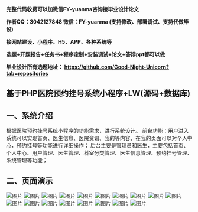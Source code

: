 
**完整代码收费可以加微信FY-yuanma咨询接毕业设计论文**

**作者QQ：3042127848 微信：FY-yuanma (支持修改、部署调试、支持代做毕设)**

**接网站建设、小程序、H5、APP、各种系统等**

**选题+开题报告+任务书+程序定制+安装调试+论文+答辩ppt都可以做**

**毕业设计所有选题地址： https://github.com/Good-Night-Unicorn?tab=repositories**

## 基于PHP医院预约挂号系统小程序+LW(源码+数据库)

## 一、系统介绍
根据医院预约挂号系统小程序的功能需求，进行系统设计。
前台功能：用户进入系统可以实现首页、医生信息、医院资讯、我的等内容，在我的页面可以对个人中心，预约挂号等功能进行详细操作；
后台主要是管理员和医生，主要包括首页、个人中心、用户管理、医生管理、科室分类管理、医生信息管理、预约挂号管理、系统管理等功能；


## 二、页面演示
![图片](https://github.com/user-attachments/assets/8a08930a-7bce-4d81-a1a6-3e81cf20fd03)
![图片](https://github.com/user-attachments/assets/345dbd42-5c98-409c-b2d6-13ed6e4aeee6)
![图片](https://github.com/user-attachments/assets/d557693e-c90b-434f-90c0-462f5c775e7c)
![图片](https://github.com/user-attachments/assets/fda74aa2-3471-4de3-b63a-deffa26f22dc)
![图片](https://github.com/user-attachments/assets/8cb21449-c172-4860-9ea2-0bbcf4511bd5)
![图片](https://github.com/user-attachments/assets/2b7142b9-2729-4c54-a254-6f4fbbb6fee9)
![图片](https://github.com/user-attachments/assets/ab03cd89-add7-4a99-ad36-f34099797448)
![图片](https://github.com/user-attachments/assets/7d632cac-dc2a-484b-8a97-4d685b0f817e)
![图片](https://github.com/user-attachments/assets/9606b144-6fce-49ed-bd7e-8a267711beea)
![图片](https://github.com/user-attachments/assets/39b2f700-b616-4c1b-ace1-528c45432df4)
![图片](https://github.com/user-attachments/assets/871a919f-a93d-426f-8889-cef53734d9af)
![图片](https://github.com/user-attachments/assets/29a7bda4-df00-4f67-b23c-fee7546e06f3)
![图片](https://github.com/user-attachments/assets/9e81f4b0-e9ed-4275-aeb1-bee8bdc23a92)
![图片](https://github.com/user-attachments/assets/362fe894-ed70-4bc7-847d-eb24bca392af)
![图片](https://github.com/user-attachments/assets/212632d0-81cb-43c5-873f-ed976340cf57)
![图片](https://github.com/user-attachments/assets/0c695d4c-e46c-4410-9a2a-68ab943e1838)
![图片](https://github.com/user-attachments/assets/8343e3c9-9915-4280-95f1-bcd878ec6d41)
![图片](https://github.com/user-attachments/assets/c5f927ea-be6f-492b-965b-31c90fd760f1)


